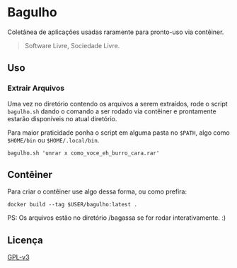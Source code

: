 # Bagulho

Coletânea de aplicações usadas raramente para pronto-uso via contêiner. 

> Software Livre, Sociedade Livre.

## Uso

### Extrair Arquivos
Uma vez no diretório contendo os arquivos a serem extraídos, rode o script
`bagulho.sh` dando o comando a ser rodado via contêiner e prontamente estarão disponíveis no atual diretório.

Para maior praticidade ponha o script em alguma pasta no `$PATH`, algo como `$HOME/bin` ou `$HOME/.local/bin`.

    bagulho.sh 'unrar x como_voce_eh_burro_cara.rar'

## Contêiner
Para criar o contêiner use algo dessa forma, ou como prefira:

    docker build --tag $USER/bagulho:latest .

PS: Os arquivos estão no diretório /bagassa se for rodar interativamente. :)

## Licença

[GPL-v3](https://www.gnu.org/licenses/gpl-3.0.en.html)
